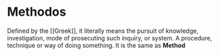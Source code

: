 # Methodos 

Defined by the [[Greek]], it literally means the pursuit of knowledge, investigation, mode of prosecuting such inquiry, or system. A procedure, technique or way of doing something. It is the same as **Method**